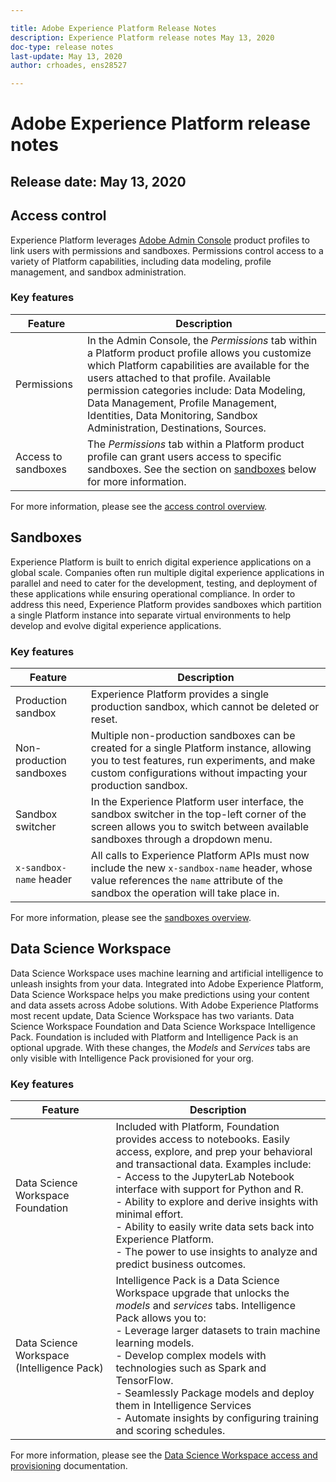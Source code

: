 ```yaml
---

title: Adobe Experience Platform Release Notes
description: Experience Platform release notes May 13, 2020
doc-type: release notes
last-update: May 13, 2020
author: crhoades, ens28527

---
```


# Adobe Experience Platform release notes 

## Release date: May 13, 2020

## Access control

Experience Platform leverages [Adobe Admin Console](https://adminconsole.adobe.com) product profiles to link users with permissions and sandboxes. Permissions control access to a variety of Platform capabilities, including data modeling, profile management, and sandbox administration.

### Key features

|Feature | Description|
|--- | ---|
|Permissions | In the Admin Console, the _Permissions_ tab within a Platform product profile allows you customize which Platform capabilities are available for the users attached to that profile. Available permission categories include: Data Modeling, Data Management, Profile Management, Identities, Data Monitoring, Sandbox Administration, Destinations, Sources.|
|Access to sandboxes | The _Permissions_ tab within a Platform product profile can grant users access to specific sandboxes. See the section on [sandboxes](#sandboxes) below for more information.|

For more information, please see the [access control overview](../../access-control/home.md).

## Sandboxes

Experience Platform is built to enrich digital experience applications on a global scale. Companies often run multiple digital experience applications in parallel and need to cater for the development, testing, and deployment of these applications while ensuring operational compliance. In order to address this need, Experience Platform provides sandboxes which partition a single Platform instance into separate virtual environments to help develop and evolve digital experience applications.

### Key features

|Feature | Description|
|--- | ---|
|Production sandbox | Experience Platform provides a single production sandbox, which cannot be deleted or reset.|
|Non-production sandboxes | Multiple non-production sandboxes can be created for a single Platform instance, allowing you to test features, run experiments, and make custom configurations without impacting your production sandbox.|
|Sandbox switcher | In the Experience Platform user interface, the sandbox switcher in the top-left corner of the screen allows you to switch between available sandboxes through a dropdown menu.|
|`x-sandbox-name` header | All calls to Experience Platform APIs must now include the new `x-sandbox-name` header, whose value references the `name` attribute of the sandbox the operation will take place in.|

For more information, please see the [sandboxes overview](../../sandboxes/home.md).

## Data Science Workspace

Data Science Workspace uses machine learning and artificial intelligence to unleash insights from your data. Integrated into Adobe Experience Platform, Data Science Workspace helps you make predictions using your content and data assets across Adobe solutions. With Adobe Experience Platforms most recent update, Data Science Workspace has two variants. Data Science Workspace Foundation and Data Science Workspace Intelligence Pack. Foundation is included with Platform and Intelligence Pack is an optional upgrade. With these changes, the *Models* and *Services* tabs are only visible with Intelligence Pack provisioned for your org.

### Key features

|Feature | Description|
|--- | ---|
| Data Science Workspace Foundation | Included with Platform, Foundation provides access to notebooks. Easily access, explore, and prep your behavioral and transactional data. Examples include: <br>- Access to the JupyterLab Notebook interface with support for Python and R. <br>- Ability to explore and derive insights with minimal effort. <br>- Ability to easily write data sets back into Experience Platform. <br>- The power to use insights to analyze and predict business outcomes.|
| Data Science Workspace (Intelligence Pack) | Intelligence Pack is a Data Science Workspace upgrade that unlocks the *models* and *services* tabs. Intelligence Pack allows you to: <br>- Leverage larger datasets to train machine learning models.<br>- Develop complex models with technologies such as Spark and TensorFlow.<br>- Seamlessly Package models and deploy them in Intelligence Services<br>- Automate insights by configuring training and scoring schedules.

For more information, please see the [Data Science Workspace access and provisioning](../../data-science-workspace/access-features-dsw.md) documentation.